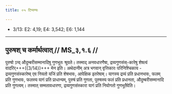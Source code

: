 ```yaml
---
title: ०५ टिप्पण्यः

---
```

- 3/13: E2: 4,19; E4: 3,542; E6: 1,144

____________________________________________


## पुरुषश् च कर्मार्थत्वात् // MS_३,१.६ //

पुरुषो ऽप्य् औदुम्बरीसम्मानादिषु गुणभूतः श्रूयते। तस्माद् अनवधारणैषा, द्रव्यगुणसंस्-कारेषु शेषत्वं वादरिर्+++({3/14})+++ मेन इति।
अथेदानीम् अत्र भगवान् वृत्तिकारः परिनिश्चिकाय - द्रव्यगुणसंस्कारेष्व् एव नियतो यजिं प्रति शेषभावः, आपेक्षिक इतरेषाम्। यागस्य द्रव्यं प्रति प्रधानभावः, फलम् प्रति गुणभावः, फलस्य यागं प्रति प्राधान्यम्, पुरुषं प्रति गुणता, पुरुषस्य फलं प्रति प्रधानता, औदुम्बरीसम्मानादि प्रति गुणत्वम्। तस्मात् सम्मतावधारणा, द्रव्यगुणसंस्कारा यागं प्रति नियोगतो गुणभूतैवेति।